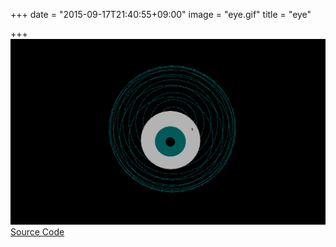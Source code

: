 +++
date = "2015-09-17T21:40:55+09:00"
image = "eye.gif"
title = "eye"

+++
![](../../../images/eye.gif)  
[Source Code](https://github.com/nomi1126/processing_work/tree/master/2015_06_21_eye/eye)
